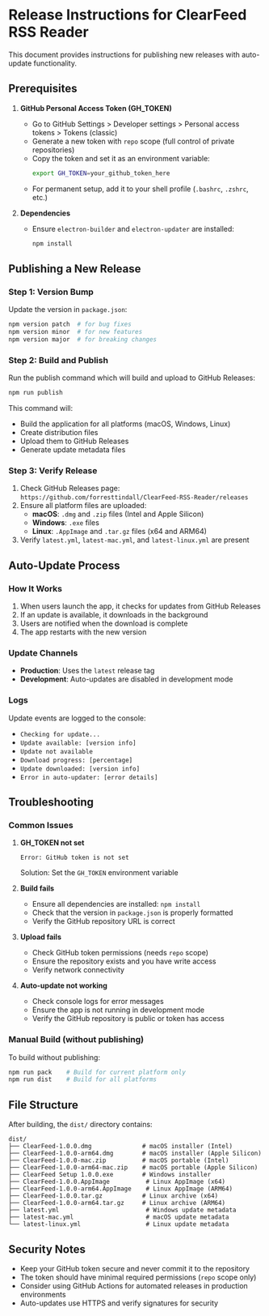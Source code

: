 # Release Instructions for ClearFeed RSS Reader

This document provides instructions for publishing new releases with auto-update functionality.

## Prerequisites

1. **GitHub Personal Access Token (GH_TOKEN)**
   - Go to GitHub Settings > Developer settings > Personal access tokens > Tokens (classic)
   - Generate a new token with `repo` scope (full control of private repositories)
   - Copy the token and set it as an environment variable:
     ```bash
     export GH_TOKEN=your_github_token_here
     ```
   - For permanent setup, add it to your shell profile (`.bashrc`, `.zshrc`, etc.)

2. **Dependencies**
   - Ensure `electron-builder` and `electron-updater` are installed:
     ```bash
     npm install
     ```

## Publishing a New Release

### Step 1: Version Bump
Update the version in `package.json`:
```bash
npm version patch  # for bug fixes
npm version minor  # for new features
npm version major  # for breaking changes
```

### Step 2: Build and Publish
Run the publish command which will build and upload to GitHub Releases:
```bash
npm run publish
```

This command will:
- Build the application for all platforms (macOS, Windows, Linux)
- Create distribution files
- Upload them to GitHub Releases
- Generate update metadata files

### Step 3: Verify Release
1. Check GitHub Releases page: `https://github.com/forresttindall/ClearFeed-RSS-Reader/releases`
2. Ensure all platform files are uploaded:
   - **macOS**: `.dmg` and `.zip` files (Intel and Apple Silicon)
   - **Windows**: `.exe` files
   - **Linux**: `.AppImage` and `.tar.gz` files (x64 and ARM64)
3. Verify `latest.yml`, `latest-mac.yml`, and `latest-linux.yml` are present

## Auto-Update Process

### How It Works
1. When users launch the app, it checks for updates from GitHub Releases
2. If an update is available, it downloads in the background
3. Users are notified when the download is complete
4. The app restarts with the new version

### Update Channels
- **Production**: Uses the `latest` release tag
- **Development**: Auto-updates are disabled in development mode

### Logs
Update events are logged to the console:
- `Checking for update...`
- `Update available: [version info]`
- `Update not available`
- `Download progress: [percentage]`
- `Update downloaded: [version info]`
- `Error in auto-updater: [error details]`

## Troubleshooting

### Common Issues

1. **GH_TOKEN not set**
   ```
   Error: GitHub token is not set
   ```
   Solution: Set the `GH_TOKEN` environment variable

2. **Build fails**
   - Ensure all dependencies are installed: `npm install`
   - Check that the version in `package.json` is properly formatted
   - Verify the GitHub repository URL is correct

3. **Upload fails**
   - Check GitHub token permissions (needs `repo` scope)
   - Ensure the repository exists and you have write access
   - Verify network connectivity

4. **Auto-update not working**
   - Check console logs for error messages
   - Ensure the app is not running in development mode
   - Verify the GitHub repository is public or token has access

### Manual Build (without publishing)
To build without publishing:
```bash
npm run pack    # Build for current platform only
npm run dist    # Build for all platforms
```

## File Structure

After building, the `dist/` directory contains:
```
dist/
├── ClearFeed-1.0.0.dmg              # macOS installer (Intel)
├── ClearFeed-1.0.0-arm64.dmg        # macOS installer (Apple Silicon)
├── ClearFeed-1.0.0-mac.zip          # macOS portable (Intel)
├── ClearFeed-1.0.0-arm64-mac.zip    # macOS portable (Apple Silicon)
├── ClearFeed Setup 1.0.0.exe        # Windows installer
├── ClearFeed-1.0.0.AppImage          # Linux AppImage (x64)
├── ClearFeed-1.0.0-arm64.AppImage    # Linux AppImage (ARM64)
├── ClearFeed-1.0.0.tar.gz           # Linux archive (x64)
├── ClearFeed-1.0.0-arm64.tar.gz     # Linux archive (ARM64)
├── latest.yml                        # Windows update metadata
├── latest-mac.yml                    # macOS update metadata
└── latest-linux.yml                  # Linux update metadata
```

## Security Notes

- Keep your GitHub token secure and never commit it to the repository
- The token should have minimal required permissions (`repo` scope only)
- Consider using GitHub Actions for automated releases in production environments
- Auto-updates use HTTPS and verify signatures for security